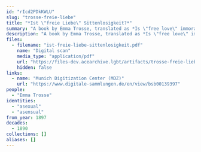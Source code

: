 ```yaml
---
id: "rIcd2PDkKWLU"
slug: "trosse-freie-liebe"
title: "*Ist \"freie Liebe\" Sittenlosigkeit?*"
summary: "A book by Emma Trosse, translated as *Is \"free love\" immoral?*, in which she self-identifies as being \"without sensuality\"."
description: "A book by Emma Trosse, translated as *Is \"free love\" immoral?*, in which she self-identifies as being \"without sensuality\". See pages 6-7: \"einen Menschen – ohne Sinnlichkeit… Verfasser hat den Mut, sich zu jener Kategorie zu bekennen\" [a person without sensuality… author has the courage to confess to that category]."
files:
  - filename: "ist-freie-liebe-sittenlosigkeit.pdf"
    name: "Digital scan"
    media_type: "application/pdf"
    url: "https://files-dev.acearchive.lgbt/artifacts/trosse-freie-liebe/ist-freie-liebe-sittenlosigkeit.pdf"
    hidden: false
links:
  - name: "Munich Digitization Center (MDZ)"
    url: "https://www.digitale-sammlungen.de/en/view/bsb00139397"
people:
  - "Emma Trosse"
identities:
  - "asexual"
  - "asensual"
from_year: 1897
decades:
  - 1890
collections: []
aliases: []
---
```

